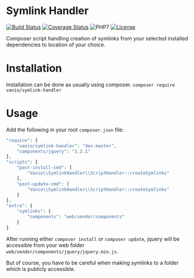 # Symlink Handler

[![Build Status](https://travis-ci.org/vaniocz/symlink-handler.svg?branch=master)](https://travis-ci.org/vaniocz/symlink-handler)
[![Coverage Status](https://coveralls.io/repos/github/vaniocz/symlink-handler/badge.svg?branch=master)](https://coveralls.io/github/vaniocz/symlink-handler?branch=master)
![PHP7](https://img.shields.io/badge/php-7-6B7EB9.svg)
[![License](https://poser.pugx.org/vanio/symlink-handler/license)](https://github.com/vaniocz/symlink-handler/blob/master/LICENSE)

Composer script handling creation of symlinks from your selected installed dependencies to location of your choice.

# Installation
Installation can be done as usually using composer.
`composer require vanio/symlink-handler`

# Usage
Add the following in your root `composer.json` file:

```php
"require": {
    "vanio/symlink-handler": "dev-master",
    "components/jquery": "2.2.1"
},
"scripts": {
    "post-install-cmd": [
        "Vanio\\SymlinkHandler\\ScriptHandler::createSymlinks"
    ],
    "post-update-cmd": [
        "Vanio\\SymlinkHandler\\ScriptHandler::createSymlinks"
    ]
},
"extra": {
    "symlinks": {
        "components": "web/vendor/components"
    }
}
```

After running either `composer install` or `composer update`, jquery will be accessible from your web folder `web/vendor/components/jquery/jquery.min.js`.

But of course, you have to be careful when making symlinks to a folder which is publicly accessible.
